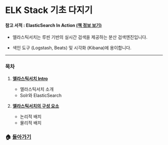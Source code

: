 # ELK Stack 기초 다지기

#### 참고 서적 : ElasticSearch In Action [(책 정보 보기)](https://book.naver.com/bookdb/book_detail.nhn?bid=11213891)



- 엘라스틱서치는 루씬 기반의 실시간 검색을 제공하는 분산 검색엔진입니다.

- 색인 도구 (Logstash, Beats) 및 시각화 (Kibana)에 용이합니다.

  

------

### 목차

1. [**엘라스틱서치 Intro**]()

   - 엘라스틱서치 소개
   - Solr와 ElasticSearch

   

2. [**엘라스틱서치의 구성 요소**]()

   - 논리적 배치
   - 물리적 배치

   

### 🏠 [**돌아가기**](https://github.com/3457soso/TIL)